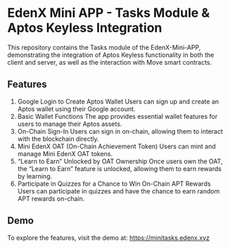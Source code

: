 # EdenX Mini APP - Tasks Module & Aptos Keyless Integration

This repository contains the Tasks module of the EdenX-Mini-APP, demonstrating the integration of Aptos Keyless functionality in both the client and server, as well as the interaction with Move smart contracts.

## Features

1.	Google Login to Create Aptos Wallet
Users can sign up and create an Aptos wallet using their Google account.
2.	Basic Wallet Functions
The app provides essential wallet features for users to manage their Aptos assets.
3.	On-Chain Sign-In
Users can sign in on-chain, allowing them to interact with the blockchain directly.
4.	Mini EdenX OAT (On-Chain Achievement Token)
Users can mint and manage Mini EdenX OAT tokens.
5.	“Learn to Earn” Unlocked by OAT Ownership
Once users own the OAT, the “Learn to Earn” feature is unlocked, allowing them to earn rewards by learning.
6.	Participate in Quizzes for a Chance to Win On-Chain APT Rewards
Users can participate in quizzes and have the chance to earn random APT rewards on-chain.

## Demo

To explore the features, visit the demo at:
https://minitasks.edenx.xyz
